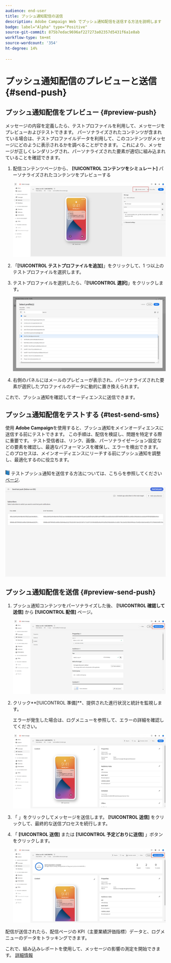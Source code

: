 ```yaml
---
audience: end-user
title: プッシュ通知配信の送信
description: Adobe Campaign Web でプッシュ通知配信を送信する方法を説明します
badge: label="Alpha" type="Positive"
source-git-commit: 875b7edac9696af227273a02357d5431f6a1e8ab
workflow-type: tm+mt
source-wordcount: '354'
ht-degree: 14%

---
```


# プッシュ通知配信のプレビューと送信 {#send-push}

## プッシュ通知配信をプレビュー {#preview-push}

メッセージの内容を定義したら、テストプロファイルを利用して、メッセージをプレビューおよびテストできます。 パーソナライズされたコンテンツが含まれている場合は、テストプロファイルデータを利用して、このコンテンツがメッセージにどのように表示されるかを調べることができます。 これにより、メッセージが正しくレンダリングされ、パーソナライズされた要素が適切に組み込まれていることを確認できます。

1. 配信コンテンツページから、 **[!UICONTROL コンテンツをシミュレート]** パーソナライズされたコンテンツをプレビューする

   ![](assets/push_send_1.png)

1. 「**[!UICONTROL テストプロファイルを追加]**」をクリックして、1 つ以上のテストプロファイルを選択します。

1. テストプロファイルを選択したら、「**[!UICONTROL 選択]**」をクリックします。

   ![](assets/push_send_5.png)

1. 右側のパネルにはメールのプレビューが表示され、パーソナライズされた要素が選択したプロファイルのデータに動的に置き換えられます。

これで、プッシュ通知を確認してオーディエンスに送信できます。

## プッシュ通知配信をテストする {#test-send-sms}

使用 **Adobe Campaign**を使用すると、プッシュ通知をメインオーディエンスに送信する前にテストできます。 この手順は、配信を検証し、問題を特定する際に重要です。
テスト受信者は、リンク、画像、パーソナライゼーション設定などの要素を確認し、最適なパフォーマンスを確保し、エラーを検出できます。 このプロセスは、メインオーディエンスにリーチする前にプッシュ通知を調整し、最適化するのに役立ちます。

![](../assets/do-not-localize/book.png) テストプッシュ通知を送信する方法については、こちらを参照してください [ページ](../preview-test/proofs.md).

![](assets/push_send_6.png)

## プッシュ通知配信を送信 {#preview-send-push}

1. プッシュ通知コンテンツをパーソナライズした後、 **[!UICONTROL 確認して送信]** から **[!UICONTROL 配信]** ページ。

   ![](assets/push_send_2.png)

1. クリック**[!UICONTROL 準備]**、提供された進行状況と統計を監視します。

   エラーが発生した場合は、ログメニューを参照して、エラーの詳細を確認してください。

   ![](assets/push_send_3.png)

1. 「 」をクリックしてメッセージを送信します。 **[!UICONTROL 送信]** をクリックして、最終的な送信プロセスを続行します。

1. 「 **[!UICONTROL 送信]** または **[!UICONTROL 予定どおりに送信]** 」ボタンをクリックします。

   ![](assets/push_send_4.png)

配信が送信されたら、配信ページの KPI（主要業績評価指標）データと、ログメニューのデータをトラッキングできます。

これで、組み込みレポートを使用して、メッセージの影響の測定を開始できます。 [詳細情報](../reporting/push-report.md)
